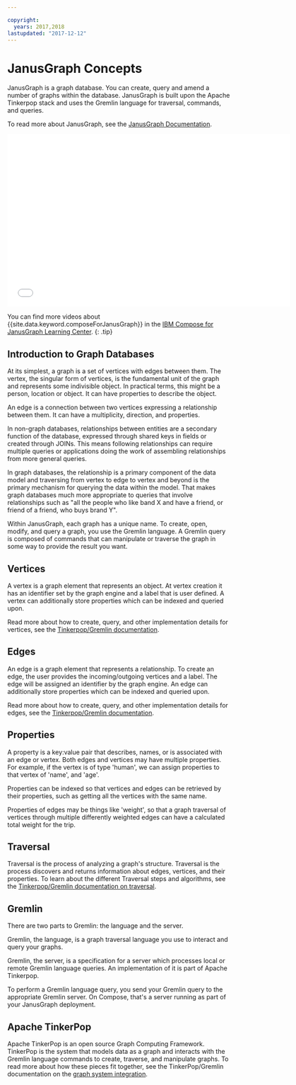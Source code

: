 ```yaml
---

copyright:
  years: 2017,2018
lastupdated: "2017-12-12"
---
```


# JanusGraph Concepts

JanusGraph is a graph database. You can create, query and amend a number of graphs within the database. JanusGraph is built upon the Apache Tinkerpop stack and uses the Gremlin language for traversal, commands, and queries.

To read more about JanusGraph, see the [JanusGraph Documentation](http://docs.janusgraph.org/latest/index.html).

<iframe class="embed-responsive-item" id="youtubeplayer" type="text/html" width="640" height="390" src="//www.youtube.com/embed/zTaoMWv6lnE?rel=0" frameborder="0" webkitallowfullscreen mozallowfullscreen allowfullscreen> </iframe>

You can find more videos about {{site.data.keyword.composeForJanusGraph}} in the [IBM Compose for JanusGraph Learning Center](http://ibm.biz/janusgraph-learning).
{: .tip}

## Introduction to Graph Databases

At its simplest, a graph is a set of vertices with edges between them. The vertex, the singular form of vertices, is the fundamental unit of the graph and represents some indivisible object. In practical terms, this might be a person, location or object.  It can have properties to describe the object. 

An edge is a connection between two vertices expressing a relationship between them. It can have a multiplicity, direction, and properties.

In non-graph databases, relationships between entities are a secondary function of the database, expressed through shared keys in fields or created through JOINs. This means following relationships can require multiple queries or applications doing the work of assembling relationships from more general queries.

In graph databases, the relationship is a primary component of the data model and traversing from vertex to edge to vertex and beyond is the primary mechanism for querying the data within the model. That makes graph databases much more appropriate to queries that involve relationships such as "all the people who like band X and have a friend, or friend of a friend, who buys brand Y". 

Within JanusGraph, each graph has a unique name. To create, open, modify, and query a graph, you use the Gremlin language. A Gremlin query is composed of commands that can manipulate or traverse the graph in some way to provide the result you want.

## Vertices

A vertex is a graph element that represents an object. At vertex creation it has an identifier set by the graph engine and a label that is user defined. A vertex can additionally store properties which can be indexed and queried upon.

Read more about how to create, query, and other implementation details for vertices, see the [Tinkerpop/Gremlin documentation](http://tinkerpop.apache.org/docs/3.2.3/reference/#_the_graph_structure).

## Edges

An edge is a graph element that represents a relationship. To create an edge, the user provides the incoming/outgoing vertices and a label. The edge will be assigned an identifier by the graph engine. An edge can additionally store properties which can be indexed and queried upon.

Read more about how to create, query, and other implementation details for edges, see the [Tinkerpop/Gremlin documentation](http://tinkerpop.apache.org/docs/3.2.3/reference/#_the_graph_structure).

## Properties

A property is a key:value pair that describes, names, or is associated with an edge or vertex. Both edges and vertices may have multiple properties. For example, if the vertex is of type 'human', we can assign properties to that vertex of 'name', and 'age'.

Properties can be indexed so that vertices and edges can be retrieved by their properties, such as getting all the vertices with the same name.

Properties of edges may be things like 'weight', so that a graph traversal of vertices through multiple differently weighted edges can have a calculated total weight for the trip. 

## Traversal

Traversal is the process of analyzing a graph's structure. Traversal is the process discovers and returns information about edges, vertices, and their properties. To learn about the different Traversal steps and algorithms, see the [Tinkerpop/Gremlin documentation on traversal](http://tinkerpop.apache.org/docs/3.2.3/reference/#traversal).

## Gremlin

There are two parts to Gremlin: the language and the server.

Gremlin, the language, is a graph traversal language you use to interact and query your graphs.

Gremlin, the server, is a specification for a server which processes local or remote Gremlin language queries. An implementation of it is part of Apache Tinkerpop.

To perform a Gremlin language query, you send your Gremlin query to the appropriate Gremlin server. On Compose, that's a server running as part of your JanusGraph deployment.

## Apache TinkerPop

Apache TinkerPop is an open source Graph Computing Framework. TinkerPop is the system that models data as a graph and interacts with the Gremlin language commands to create, traverse, and manipulate graphs. To read more about how these pieces fit together, see the TinkerPop/Gremlin documentation on the [graph system integration](http://tinkerpop.apache.org/docs/3.2.3/reference/#_graph_system_integration).